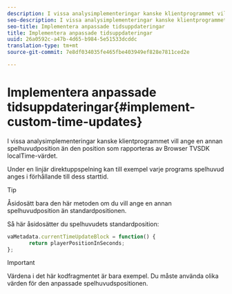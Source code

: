 ```yaml
---
description: I vissa analysimplementeringar kanske klientprogrammet vill ange en annan spelhuvudposition än den position som rapporteras av Browser TVSDK localTime-värdet.
seo-description: I vissa analysimplementeringar kanske klientprogrammet vill ange en annan spelhuvudposition än den position som rapporteras av Browser TVSDK localTime-värdet.
seo-title: Implementera anpassade tidsuppdateringar
title: Implementera anpassade tidsuppdateringar
uuid: 26a0592c-a47b-4d65-b984-5e51533dcddc
translation-type: tm+mt
source-git-commit: 7e8df034035fe465fbe403949ef828e7811ced2e

---
```



# Implementera anpassade tidsuppdateringar{#implement-custom-time-updates}

I vissa analysimplementeringar kanske klientprogrammet vill ange en annan spelhuvudposition än den position som rapporteras av Browser TVSDK localTime-värdet.

Under en linjär direktuppspelning kan till exempel varje programs spelhuvud anges i förhållande till dess starttid.

>[!TIP]
>
>Åsidosätt bara den här metoden om du vill ange en annan spelhuvudposition än standardpositionen.

Så här åsidosätter du spelhuvudets standardposition:

```js
vaMetadata.currentTimeUpdateBlock = function() { 
       return playerPositionInSeconds; 
}; 
```

>[!IMPORTANT]
>
>Värdena i det här kodfragmentet är bara exempel. Du måste använda olika värden för den anpassade spelhuvudspositionen.

